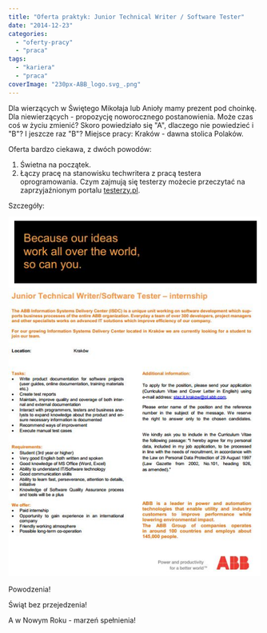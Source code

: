 ```yaml
---
title: "Oferta praktyk: Junior Technical Writer / Software Tester"
date: "2014-12-23"
categories: 
  - "oferty-pracy"
  - "praca"
tags: 
  - "kariera"
  - "praca"
coverImage: "230px-ABB_logo.svg_.png"
---
```


Dla wierzących w Świętego Mikołaja lub Anioły mamy prezent pod choinkę. Dla niewierzących - propozycję noworocznego postanowienia. Może czas coś w życiu zmienić? Skoro powiedziało się "A", dlaczego nie powiedzieć i "B"? I jeszcze raz "B"? Miejsce pracy: Kraków - dawna stolica Polaków.

Oferta bardzo ciekawa, z dwóch powodów:

1. Świetna na początek.
2. Łączy pracę na stanowisku techwritera z pracą testera oprogramowania. Czym zajmują się testerzy możecie przeczytać na zaprzyjaźnionym portalu [testerzy.pl](http://testerzy.pl).

Szczegóły:

[![JuniorTechWriterTesterABB](images/JuniorTechWriterTesterABB.jpg)](http://techwriter.pl/wp-content/uploads/2014/12/JuniorTechWriterTesterABB.jpg)

Powodzenia!

Świąt bez przejedzenia!

A w Nowym Roku - marzeń spełnienia!
